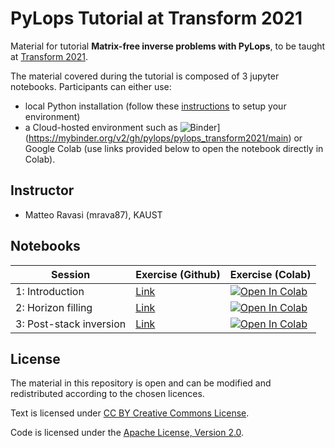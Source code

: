 # PyLops Tutorial at Transform 2021

Material for tutorial **Matrix-free inverse problems with PyLops**, to be taught
at [Transform 2021](https://softwareunderground.org/events/transform-2021).

The material covered during the tutorial is composed of 3 jupyter notebooks. Participants can either use:

- local Python installation (follow these [instructions](https://pylops.readthedocs.io/en/latest/installation.html)
to setup your environment)
- a Cloud-hosted environment such as ![Binder](https://mybinder.org/badge_logo.svg)](https://mybinder.org/v2/gh/pylops/pylops_transform2021/main)
 or  Google Colab (use links provided below to open the notebook
directly in Colab).

## Instructor

- Matteo Ravasi (mrava87), KAUST

## Notebooks

| Session   | Exercise (Github) | Exercise (Colab) |
|-----------|------------------|------------------|
| 1: Introduction | [Link](Intro.ipynb) | [![Open In Colab](https://colab.research.google.com/assets/colab-badge.svg)](https://colab.research.google.com/github/PyLops/pylops_transform2021/blob/master/Intro.ipynb)  |
| 2: Horizon filling | [Link](Horizons.ipynb) | [![Open In Colab](https://colab.research.google.com/assets/colab-badge.svg)](https://colab.research.google.com/github/PyLops/pylops_transform2021/blob/master/Horizons.ipynb) |
| 3: Post-stack inversion | [Link](Poststack.ipynb) | [![Open In Colab](https://colab.research.google.com/assets/colab-badge.svg)](https://colab.research.google.com/github/PyLops/pylops_transform2021/blob/master/Poststack.ipynb) |


## License
The material in this repository is open and can be modified and redistributed according to the chosen licences.

Text is licensed under [CC BY Creative Commons License](http://creativecommons.org/licenses/by/4.0/).

Code is licensed under the [Apache License, Version 2.0](http://www.apache.org/licenses/LICENSE-2.0).

